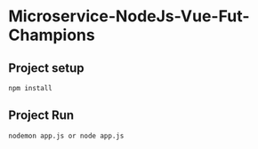 # Microservice-NodeJs-Vue-Fut-Champions

## Project setup
```
npm install
```
## Project Run
```
nodemon app.js or node app.js
```
